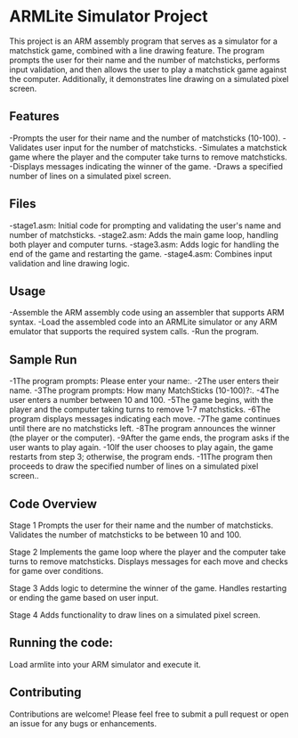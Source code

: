 # ARMLite Simulator Project
This project is an ARM assembly program that serves as a simulator for a matchstick game, combined with a line drawing feature. The program prompts the user for their name and the number of matchsticks, performs input validation, and then allows the user to play a matchstick game against the computer. Additionally, it demonstrates line drawing on a simulated pixel screen.

## Features
-Prompts the user for their name and the number of matchsticks (10-100).
-Validates user input for the number of matchsticks.
-Simulates a matchstick game where the player and the computer take turns to remove matchsticks.
-Displays messages indicating the winner of the game.
-Draws a specified number of lines on a simulated pixel screen.

## Files
-stage1.asm: Initial code for prompting and validating the user's name and number of matchsticks.
-stage2.asm: Adds the main game loop, handling both player and computer turns.
-stage3.asm: Adds logic for handling the end of the game and restarting the game.
-stage4.asm: Combines input validation and line drawing logic.

## Usage
-Assemble the ARM assembly code using an assembler that supports ARM syntax.
-Load the assembled code into an ARMLite simulator or any ARM emulator that supports the required system calls.
-Run the program.

## Sample Run
-1The program prompts: Please enter your name:.
-2The user enters their name.
-3The program prompts: How many MatchSticks (10-100)?:.
-4The user enters a number between 10 and 100.
-5The game begins, with the player and the computer taking turns to remove 1-7 matchsticks.
-6The program displays messages indicating each move.
-7The game continues until there are no matchsticks left.
-8The program announces the winner (the player or the computer).
-9After the game ends, the program asks if the user wants to play again.
-10If the user chooses to play again, the game restarts from step 3; otherwise, the program ends.
-11The program then proceeds to draw the specified number of lines on a simulated pixel screen..

## Code Overview

Stage 1
Prompts the user for their name and the number of matchsticks.
Validates the number of matchsticks to be between 10 and 100.

Stage 2
Implements the game loop where the player and the computer take turns to remove matchsticks.
Displays messages for each move and checks for game over conditions.

Stage 3
Adds logic to determine the winner of the game.
Handles restarting or ending the game based on user input.

Stage 4
Adds functionality to draw lines on a simulated pixel screen.

## Running the code:
Load armlite into your ARM simulator and execute it.

## Contributing
Contributions are welcome! Please feel free to submit a pull request or open an issue for any bugs or enhancements.

